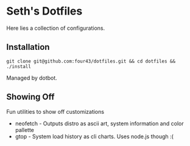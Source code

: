 # Seth's Dotfiles

Here lies a collection of configurations.

## Installation

`git clone git@github.com:four43/dotfiles.git && cd dotfiles && ./install`

Managed by dotbot.

## Showing Off

Fun utilities to show off customizations

  * neofetch - Outputs distro as ascii art, system information and color pallette
  * gtop - System load history as cli charts. Uses node.js though :(


